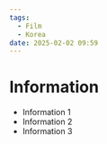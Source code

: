 ```yaml
---
tags:
  - Film
  - Korea
date: 2025-02-02 09:59
---
```


# Information

- Information 1
- Information 2
- Information 3